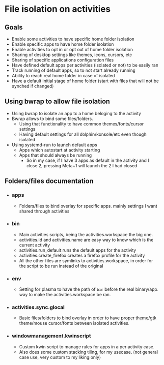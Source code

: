 # File isolation on activities


## Goals
 - Enable some activities to have specific home folder isolation
 - Enable specific apps to have home folder isolation
 - Enable activities to opt in or opt out of home folder isolation
 - Sharing of desktop settings like themes, icons, cursors, etc
 - Sharing of specific applications configuration files
 - Have defined default apps per activities (isolated or not) to be easily ran
 - Track running of default apps, so to not start already running
 - Ability to reach real home folder in case of isolated
 - Have a default initial stage of home folder (start with files that will not be synched if changed)



## Using bwrap to allow file isolation

 - Using bwrap to isolate an app to a home beloging to the activity
 - Bwrap allows to bind some files/folders.
	 + Using that functionality to have common themes/fonts/cursor settings
	 + Having default settings for all dolphin/konsole/etc even though isolated
 - Using systemd-run to launch default apps
	 + Apps which autostart at activity starting
	 + Apps that should always be running
		 * So in my case, if I have 3 apps as default in the activity and I close 2, pressing Meta+1 will launch the 2 I had closed



## Folders/files documentation

- ### apps
	- Folders/files to bind overlay for specific apps. mainly settings I want shared through activities
- ### bin
	- Main activities scripts, being the activities.workspace the big one.
	- activities.id and activities.name are easy way to know which is the current activity
	- activities.run_default runs the default apps for the activity
	- activities.create_firefox creates a firefox profile for the activity
	- All the other files are symlinks to activities.workspace, in order for the script to be run instead of the original
- ### env
	- Setting for plasma to have the path of `bin` before the real binary/app. way to make the activities.workspace be ran.
- ### activities.sync.glocal
	- Basic files/folders to bind overlay in order to have proper theme/gtk theme/mouse cursor/fonts between isolated activities.
- ### windowmanagement.kwinscript
	- Custom kwin script to manage rules for apps in a per activity case.
	- Also does some custom stacking tiling, for my usecase. (not general case use, very custom to my liking only)
	



